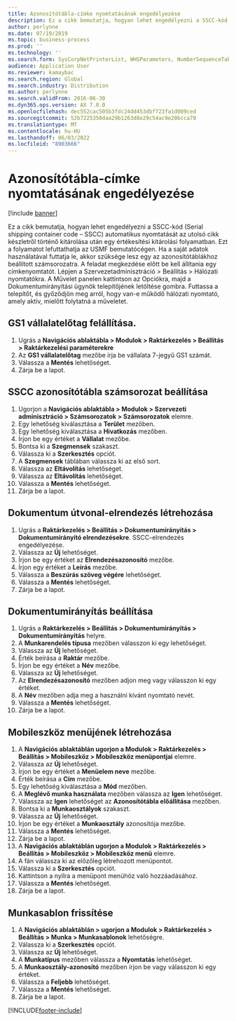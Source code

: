 ```yaml
---
title: Azonosítótábla-címke nyomtatásának engedélyezése
description: Ez a cikk bemutatja, hogyan lehet engedélyezni a SSCC-kód (Serial shipping container code – SSCC) automatikus nyomtatását az utolsó cikk készletről történő kitárolása után egy értékesítési kitárolási folyamatban.
author: perlynne
ms.date: 07/19/2019
ms.topic: business-process
ms.prod: ''
ms.technology: ''
ms.search.form: SysCorpNetPrinterList, WHSParameters, NumberSequenceTableListPage, NumberSequenceDetails, WHSDocumentRoutingLayout, WHSDocumentRouting, WHSRFMenuItem, WHSRFMenu, WHSWorkTemplateTable, WHSLicensePlateLabelBuildConfig, WHSLicensePlateLabel
audience: Application User
ms.reviewer: kamaybac
ms.search.region: Global
ms.search.industry: Distribution
ms.author: perlynne
ms.search.validFrom: 2016-06-30
ms.dyn365.ops.version: AX 7.0.0
ms.openlocfilehash: dec552cac505b3fdc24dd453dbf723fa1d009ced
ms.sourcegitcommit: 52b7225350daa29b1263d8e29c54ac9e20bcca70
ms.translationtype: MT
ms.contentlocale: hu-HU
ms.lasthandoff: 06/03/2022
ms.locfileid: "8903666"
---
```

# <a name="enable-license-plate-label-printing"></a>Azonosítótábla-címke nyomtatásának engedélyezése

[!include [banner](../../includes/banner.md)]

Ez a cikk bemutatja, hogyan lehet engedélyezni a SSCC-kód (Serial shipping container code – SSCC) automatikus nyomtatását az utolsó cikk készletről történő kitárolása után egy értékesítési kitárolási folyamatban. Ezt a folyamatot lefuttathatja az USMF bemutatócégen. Ha a saját adatok használatával futtatja le, akkor szüksége lesz egy az azonosítótáblákhoz beállított számsorozatra. A feladat megkezdése előtt be kell állítania egy címkenyomtatót. Lépjen a Szervezetadminisztráció > Beállítás > Hálózati nyomtatókra. A Művelet panelen kattintson az Opciókra, majd a Dokumentumirányítási ügynök telepítőjének letöltése gombra. Futtassa a telepítőt, és győződjön meg arról, hogy van-e működő hálózati nyomtató, amely aktív, mielőtt folytatná a műveletet.


## <a name="set-up-the-gs1-company-prefix"></a>GS1 vállalatelőtag felállítása.
1. Ugrás a **Navigációs ablaktábla > Modulok > Raktárkezelés > Beállítás > Raktárkezelési paraméterekre**
2. Az **GS1 vállalatelőtag** mezőbe írja be vállalata 7-jegyű GS1 számát.
3. Válassza a **Mentés** lehetőséget.
4. Zárja be a lapot.

## <a name="setup-the-sscc-license-plate-number-sequence"></a>SSCC azonosítótábla számsorozat beállítása
1. Ugorjon a **Navigációs ablaktábla > Modulok > Szervezeti adminisztráció > Számsorozatok > Számsorozatok** elemre.
2. Egy lehetőség kiválasztása a **Terület** mezőben.
3. Egy lehetőség kiválasztása a **Hivatkozás** mezőben.
4. Írjon be egy értéket a **Vállalat** mezőbe.
5. Bontsa ki a **Szegmensek** szakaszt.
6. Válassza ki a **Szerkesztés** opciót.
7. A **Szegmensek** táblában válassza ki az első sort.
8. Válassza az **Eltávolítás** lehetőséget.
9. Válassza az **Eltávolítás** lehetőséget.
10. Válassza a **Mentés** lehetőséget.
11. Zárja be a lapot.

## <a name="create-the-document-route-layout"></a>Dokumentum útvonal-elrendezés létrehozása
1. Ugrás a **Raktárkezelés > Beállítás > Dokumentumirányítás > Dokumentumirányító elrendezésekre**. SSCC-elrendezés engedélyezése.  
2. Válassza az **Új** lehetőséget.
3. Írjon be egy értéket az **Elrendezésazonosító** mezőbe.
4. Írjon egy értéket a **Leírás** mezőbe.
5. Válassza a **Beszúrás szöveg végére** lehetőséget.
6. Válassza a **Mentés** lehetőséget.
7. Zárja be a lapot.

## <a name="set-up-the-document-routing"></a>Dokumentumirányítás beállítása
1. Ugrás a **Raktárkezelés > Beállítás > Dokumentumirányítás > Dokumentumirányítás** helyre.
2. A **Munkarendelés típusa** mezőben válasszon ki egy lehetőséget.
3. Válassza az **Új** lehetőséget.
4. Érték beírása a **Raktár** mezőbe.
5. Írjon be egy értéket a **Név** mezőbe.
6. Válassza az **Új** lehetőséget.
7. Az **Elrendezésazonosító** mezőben adjon meg vagy válasszon ki egy értéket.
8. A **Név** mezőben adja meg a használni kívánt nyomtató nevét.
9. Válassza a **Mentés** lehetőséget.
10. Zárja be a lapot.

## <a name="create-mobile-device-menu"></a>Mobileszköz menüjének létrehozása
1. A **Navigációs ablaktáblán ugorjon a Modulok > Raktárkezelés > Beállítás > Mobileszköz > Mobileszköz menüpontjai** elemre.
2. Válassza az **Új** lehetőséget.
3. Írjon be egy értéket a **Menüelem neve** mezőbe.
4. Érték beírása a **Cím** mezőbe.
5. Egy lehetőség kiválasztása a **Mód** mezőben.
6. A **Meglévő munka használata** mezőben válassza az **Igen** lehetőséget.
7. Válassza az **Igen** lehetőséget az **Azonosítótábla előállítása** mezőben.
8. Bontsa ki a **Munkaosztályok** szakaszt.
9. Válassza az **Új** lehetőséget.
10. Írjon be egy értéket a **Munkaosztály** azonosítója mezőbe.
11. Válassza a **Mentés** lehetőséget.
12. Zárja be a lapot.
13. A **Navigációs ablaktáblán ugorjon a Modulok > Raktárkezelés > Beállítás > Mobileszköz > Mobileszköz menü** elemre.
14. A fán válassza ki az előzőleg létrehozott menüpontot.
15. Válassza ki a **Szerkesztés** opciót.
16. Kattintson a nyílra a menüpont menühöz való hozzáadásához.
17. Válassza a **Mentés** lehetőséget.
18. Zárja be a lapot.

## <a name="update-a-work-template"></a>Munkasablon frissítése
1. A **Navigációs ablaktáblán > ugorjon a Modulok > Raktárkezelés > Beállítás > Munka > Munkasablonok** lehetőségre.
2. Válassza ki a **Szerkesztés** opciót.
3. Válassza az **Új** lehetőséget.
4. A **Munkatípus** mezőben válassza a **Nyomtatás** lehetőséget.
5. A **Munkaosztály-azonosító** mezőben írjon be vagy válasszon ki egy értéket.
6. Válassza a **Feljebb** lehetőséget.
7. Válassza a **Mentés** lehetőséget.
8. Zárja be a lapot.



[!INCLUDE[footer-include](../../../includes/footer-banner.md)]